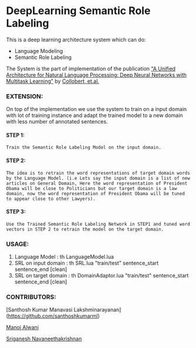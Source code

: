 # DeepLearning Semantic Role Labeling
This is a deep learning architecture system which can do:
  - Language Modeling
  - Semantic Role Labeling
 
The System is the part of implementation of the publication ["A Unified Architecture for Natural Language Processing: Deep Neural Networks with Multitask Learning"](http://ronan.collobert.com/pub/matos/2008_nlp_icml.pdf) by [Collobert, et.al.](http://ronan.collobert.com/)


### EXTENSION:
On top of the implementation we use the system to train on a input domain with lot of training instance and adapt the trained model to a new domain with less number of annotated sentences. 

#### STEP 1: 
    Train the Semantic Role Labeling Model on the input domain.

#### STEP 2:
    The idea is to retrain the word representations of target domain words by the Language Model. (i.e Lets say the input domain is a list of new articles on General Domain, Here the word representation of President Obama will be close to Politicians but our target domain is a law domain, now the word representation of President Obama will be tuned to appear close to other Lawyers).

#### STEP 3:
    Use the Trained Semantic Role Labeling Network in STEP1 and tuned word vectors in STEP 2 to retrain the model on the target domain.


### USAGE:

1. Language Model : th LanguageModel.lua
2. SRL on input domain : th SRL.lua "train/test" sentence_start sentence_end [clean]
3. SRL on target domain : th DomainAdaptor.lua "train/test" sentence_start sentence_end [clean]

### CONTRIBUTORS:

[Santhosh Kumar Manavasi Lakshminarayanan] (https://github.com/santhoshkumarml)

[Manoj Alwani](https://github.com/manojstonybrook)

[Sriganesh Navaneethakrishnan](https://github.com/SriganeshNk)
